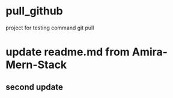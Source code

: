 # pull_github
project for testing command git pull 
# update readme.md from Amira-Mern-Stack
## second update 
